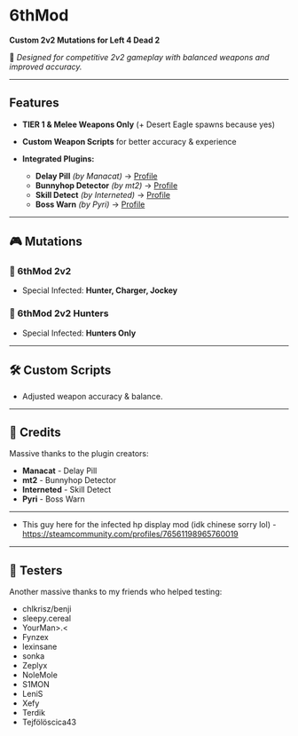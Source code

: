 # 6thMod 

**Custom 2v2 Mutations for Left 4 Dead 2**

🎯 *Designed for competitive 2v2 gameplay with balanced weapons and improved accuracy.*

---

## Features

- **TIER 1 & Melee Weapons Only** (+ Desert Eagle spawns because yes)
  
- **Custom Weapon Scripts** for better accuracy & experience 
  
- **Integrated Plugins:**
  - **Delay Pill** *(by Manacat)* → [Profile](https://steamcommunity.com/id/manacat)
  - **Bunnyhop Detector** *(by mt2)* → [Profile](https://steamcommunity.com/profiles/76561198068092414)
  - **Skill Detect** *(by Interneted)* → [Profile](https://steamcommunity.com/profiles/76561198339624413)
  - **Boss Warn** *(by Pyri)* → [Profile](https://steamcommunity.com/id/ZmbCity)

---

## 🎮 Mutations

### **📌 6thMod 2v2**
- Special Infected: **Hunter, Charger, Jockey**

### **📌 6thMod 2v2 Hunters**
- Special Infected: **Hunters Only**

---

## 🛠️ Custom Scripts

- Adjusted weapon accuracy & balance.

---

## 🤝 Credits

Massive thanks to the plugin creators:
- **Manacat** - Delay Pill
- **mt2** - Bunnyhop Detector
- **Interneted** - Skill Detect
- **Pyri** - Boss Warn

---

- This guy here for the infected hp display mod (idk chinese sorry lol) - https://steamcommunity.com/profiles/76561198965760019

---

## 🤝 Testers

Another massive thanks to my friends who helped testing:
- chlkrisz/benji
- sleepy.cereal
- YourMan>.<
- Fynzex
- lexinsane
- sonka
- Zeplyx
- NoleMole
- S1MON
- LeniS
- Xefy
- Terdik
- Tejfölöscica43
